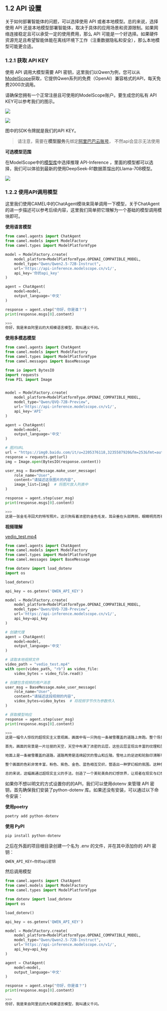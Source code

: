 ## 1.2 API 设置

关于如何部署智能体的问题，可以选择使用 API 或者本地模型。总的来说，选择使用 API 还是本地模型部署智能体，取决于具体的应用场景和资源限制。如果网络连接稳定且可以承受一定的使用费用，那么 API 可能是一个好选择。如果硬件资源充足且希望智能体能在离线环境下工作（注重数据隐私和安全），那么本地模型可能更合适。

### 1.2.1 获取  API KEY

使用 API 调用大模型需要 API 密钥，这里我们以Qwen为例，您可以从[ModelScope](https://modelscope.cn/docs/model-service/API-Inference/intro)获取，它提供Qwen系列的免费（OpenAI）兼容格式的API，每天免费2000次调用。

请确保您拥有一个正常注册且可使用的ModelScope账户。要生成您的私有 API KEY可以参考我们的图示。



![](../images/image-12.png)

![](../images/image-10.png)

图中的SDK令牌就是我们的API KEY。

> 请注意，需要在**模型服务**先绑定[阿里巴巴云账号](https://modelscope.cn/docs/accounts/aliyun-binding)， 不然api会显示无法使用

**可选模型范围**

在ModelScope中的[模型库](https://modelscope.cn/models?filter=inference_type\&page=1)中选择推理 API-Inference ，里面的模型都可以选择，我们可以体验到最新的使用DeepSeek-R1数据蒸馏出的Llama-70B模型。

![](../images/image-13.png)

### 1.2.2 使用API调用模型

这里我们使用CAMEL中的ChatAgent模块来简单调用一下模型，关于ChatAgent的进一步描述可以参考后续内容，这里我们简单把它理解为一个基础的模型调用模块即可。

**使用语言模型**

```python
from camel.agents import ChatAgent
from camel.models import ModelFactory
from camel.types import ModelPlatformType

model = ModelFactory.create(
    model_platform=ModelPlatformType.OPENAI_COMPATIBLE_MODEL,
    model_type="Qwen/Qwen2.5-72B-Instruct",
    url='https://api-inference.modelscope.cn/v1/',
    api_key='你的api_key'
)

agent = ChatAgent(
    model=model,
    output_language='中文'
)

response = agent.step("你好，你是谁？")
print(response.msgs[0].content)

>>>
你好，我是来自阿里云的大规模语言模型，我叫通义千问。
```

**使用多模态模型**

```python
from camel.agents import ChatAgent
from camel.models import ModelFactory
from camel.types import ModelPlatformType
from camel.messages import BaseMessage

from io import BytesIO
import requests
from PIL import Image


model = ModelFactory.create(
    model_platform=ModelPlatformType.OPENAI_COMPATIBLE_MODEL,
    model_type="Qwen/QVQ-72B-Preview",
    url='https://api-inference.modelscope.cn/v1/',
    api_key='API'
)

agent = ChatAgent(
    model=model,
    output_language='中文'
)

# 图片URL
url = "https://img0.baidu.com/it/u=2205376118,3235587920&fm=253&fmt=auto&app=120&f=JPEG?w=846&h=800"
response = requests.get(url)
img = Image.open(BytesIO(response.content))

user_msg = BaseMessage.make_user_message(
    role_name="User", 
    content="请描述这张图片的内容", 
    image_list=[img]  # 将图片放入列表中
)

response = agent.step(user_msg)
print(response.msgs[0].content)

>>>
这是一张金毛寻回犬的特写照片。这只狗有着浓密的金色毛发，耳朵垂在头部两侧，眼睛明亮而有神，鼻子黑色且湿润。它的嘴巴微微张开，露出了粉红色的舌头，看起来非常友好和快乐。背景是一片模糊的绿色，可能是在户外的自然环境中拍摄的。整体画面非常温暖和愉悦，突出了金毛寻回犬的亲和力和活力。
```

**视频理解**

[vedio\_test.mp4](../files/vedio_test.mp4)

```python
from camel.agents import ChatAgent
from camel.models import ModelFactory
from camel.types import ModelPlatformType
from camel.messages import BaseMessage

from dotenv import load_dotenv
import os

load_dotenv()

api_key = os.getenv('QWEN_API_KEY')

model = ModelFactory.create(
    model_platform=ModelPlatformType.OPENAI_COMPATIBLE_MODEL,
    model_type="Qwen/QVQ-72B-Preview",
    url='https://api-inference.modelscope.cn/v1/',
    api_key=api_key
)

# 创建代理
agent = ChatAgent(
    model=model,
    output_language='中文'
)

# 读取本地视频文件
video_path = "vedio_test.mp4"
with open(video_path, "rb") as video_file:
    video_bytes = video_file.read()

# 创建包含视频的用户消息
user_msg = BaseMessage.make_user_message(
    role_name="User", 
    content="请描述这段视频的内容", 
    video_bytes=video_bytes  # 将视频字节作为参数传入
)

# 获取模型响应
response = agent.step(user_msg)
print(response.msgs[0].content)

>>>
这是一幅令人惊叹的超现实主义景观画，画面中有一只狗在一条被雪覆盖的道路上奔跑。整个场景被一种奇幻而美丽的氛围所包围，让人感受到一种超凡脱俗的美。

首先，画面的背景是一片壮丽的天空，天空中布满了浓密的云层，这些云层呈现出丰富的纹理和层次感。云层的颜色以粉色和紫色为主调，其间还夹杂着一些金色和蓝色的光影，形成了一个绚丽多彩的天幕。在云层之间，有一道明亮的光线穿过，这道光线像是从天际线的尽头射来，照亮了整个场景，给人一种希望和温暖的感觉。

地面上是一条被雪覆盖的道路，道路两旁是连绵起伏的雪山和丘陵。雪地上的足迹和轮胎印清晰可见，表明这里虽然人迹罕至，但仍有生命活动的痕迹。一只白色的狗正在这条道路上奔跑，它的姿态轻盈而欢快，仿佛在享受着这美好的一刻。

整个画面的色彩非常丰富，粉色、紫色、金色、蓝色相互交织，营造出一种梦幻般的氛围。这种色彩的运用让画面充满了活力和生命力，令人不禁沉醉其中。

总的来说，这幅画通过超现实主义的手法，创造了一个美轮美奂的幻想世界，让观者在现实与幻想之间徘徊，感受到艺术带来的无限魅力。
```



如果你不想以明文的方式设置你的的API，我们可以使用dotenv 来管理 API 密钥，首先确保我们安装了python-dotenv 库。如果还没有安装，可以通过以下命令安装：

**使用poetry**

```python
poetry add python-dotenv
```

**使用 PyPI&#x20;**

```python
pip install python-dotenv
```

之后在外面的项目根目录创建一个名为 .env 的文件，并在其中添加你的 API 密钥：

```python
QWEN_API_KEY=你的api密钥
```

然后调用模型

```python
from camel.agents import ChatAgent
from camel.models import ModelFactory
from camel.types import ModelPlatformType

from dotenv import load_dotenv
import os

load_dotenv()

api_key = os.getenv('QWEN_API_KEY')

model = ModelFactory.create(
    model_platform=ModelPlatformType.OPENAI_COMPATIBLE_MODEL,
    model_type="Qwen/Qwen2.5-72B-Instruct",
    url='https://api-inference.modelscope.cn/v1/',
    api_key=api_key
)

agent = ChatAgent(
    model=model,
    output_language='中文'
)

response = agent.step("你好，你是谁？")
print(response.msgs[0].content)

>>>
你好，我是来自阿里云的大规模语言模型，我叫通义千问。
```

## 